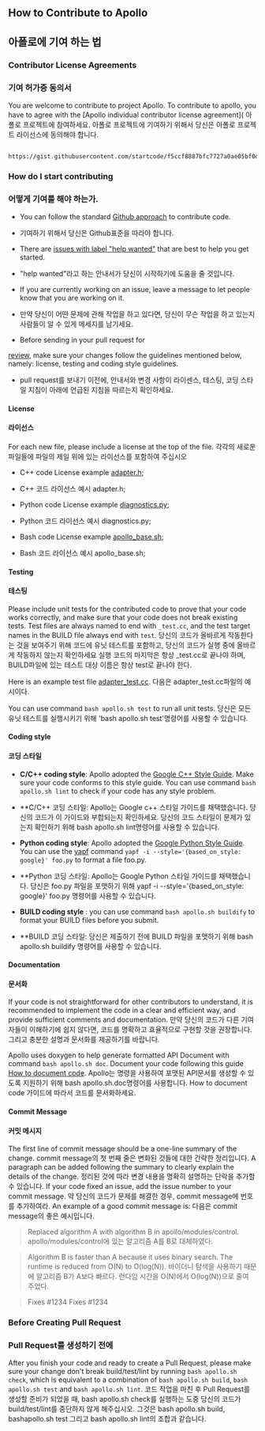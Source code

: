 ## How to Contribute to Apollo
## 아폴로에 기여 하는 법

### Contributor License Agreements
### 기여 허가증 동의서

You are welcome to contribute to project Apollo. To contribute to apollo, you have to agree with the [Apollo individual contributor license agreement](
아폴로 프로젝트에 참여하세요. 아폴로 프로젝트에 기여하기 위해서 당신은 아폴로 프로젝트 라이선스에 동의해야 합니다.

                https://gist.githubusercontent.com/startcode/f5ccf8887bfc7727a0ae05bf0d601e30/raw/029a11300e987e34a29a9d247ac30caa7f6741a7/Apollo_Individual_Contributor_License_Agreement).

### How do I start contributing
### 어떻게 기여를 해야 하는가.

* You can follow the standard [Github approach](https://help.github.com/articles/using-pull-requests/) to contribute code.
* 기여하기 위해서 당신은 Github표준을 따라야 합니다.

* There are [issues with label "help wanted"](https://github.com/ApolloAuto/apollo/labels/help%20wanted) that are best to help you get started.
* "help wanted"라고 하는 안내서가 당신이 시작하기에 도움을 줄 것입니다.

* If you are currently working on an issue, leave a message to let people know that you are working on it.
* 만약 당신이 어떤 문제에 관해 작업을 하고 있다면, 당신이 무슨 작업을 하고 있는지 사람들이 알 수 있게 메세지를 남기세요.

* Before sending in your pull request for

[review](https://github.com/ApolloAuto/apollo/pulls),
make sure your changes follow the guidelines mentioned below, namely: license, testing and coding style guidelines.
* pull request를 보내기 이전에, 안내서와 변경 사항이 라이센스, 테스팅, 코딩 스타일 지침이 아래에 언급된 지침을 따르는지 확인하세요.

#### License
#### 라이선스

For each new file, please include a license at the top of the file.
각각의 새로운 파일들에 파일의 제일 위에 있는 라이선스를 포함하여 주십시오

* C++ code License example [adapter.h](https://github.com/ApolloAuto/apollo/blob/master/modules/common/adapters/adapter.h);
* C++ 코드 라이선스 예시 adapter.h;

* Python code License example [diagnostics.py](https://github.com/ApolloAuto/apollo/blob/master/modules/tools/diagnostics/diagnostics.py);
* Python 코드 라이선스 예시 diagnostics.py;

* Bash code License example [apollo_base.sh](https://github.com/ApolloAuto/apollo/blob/master/scripts/apollo_base.sh);
* Bash 코드 라이선스 예시 apollo_base.sh;

#### Testing
#### 테스팅

Please include unit tests for the contributed code to prove that your code works correctly,
and make sure that your code does not break existing tests. Test files are always named to end with `_test.cc`, and the test target names in the BUILD file always end with `test`.
당신의 코드가 올바르게 작동한다는 것을 보여주기 위해 코드에 유닛 테스트를 포함하고, 당신의 코드가 실행 중에 올바르게 작동하지 않는지 확인하세요
실행 코드의 마지막은 항상 _test.cc로 끝나야 하며, BUILD파일에 있는 테스트 대상 이름은 항상 test로 끝나야 한다.

Here is an example test file [adapter_test.cc](https://github.com/ApolloAuto/apollo/blob/master/modules/common/adapters/adapter_test.cc).
다음은 adapter_test.cc파일의 예시이다.

You can use command `bash apollo.sh test` to run all unit tests.
당신은 모든 유닛 테스트를 실행시키기 위해 'bash apollo.sh test'명령어를 사용할 수 있습니다.

#### Coding style
#### 코딩 스타일

* **C/C++ coding style**: Apollo adopted the [Google C++ Style Guide](https://google.github.io/styleguide/cppguide.html). Make sure your code conforms to this style guide. You can use command `bash apollo.sh lint` to check if your code has any style problem.
* **C/C++ 코딩 스타일: Apollo는 Google c++ 스타일 가이드를 채택했습니다. 당신의 코드가 이 가이드와 부합되는지 확인하세요.
	당신의 코드 스타일이 문제가 있는지 확인하기 위해 bash apollo.sh lint명령어를 사용할 수 있습니다.

* **Python coding style**:  Apollo adopted the [Google Python Style Guide](https://google.github.io/styleguide/pyguide.html). You can use the  [yapf](https://github.com/google/yapf) command `yapf -i --style='{based_on_style: google}' foo.py` to format a file foo.py.
* **Python 코딩 스타일: Apollo는 Google Python 스타일 가이드를 채택했습니다.
	당신은 foo.py 파일을 포맷하기 위해 yapf -i --style='{based_on_style: google}' foo.py 명령어를 사용할 수 있습니다.

* **BUILD coding style** : you can use command `bash apollo.sh buildify` to format your BUILD files before you submit.
* **BUILD 코딩 스타일: 당신은 제출하기 전에 BUILD 파일을 포맷하기 위해 bash apollo.sh buildify 명령어를 사용할 수 있습니다.

#### Documentation
#### 문서화

If your code is not straightforward for other contributors to understand, it is recommended to implement the code in a clear and efficient way, and provide sufficient comments and documentation.
만약 당신의 코드가 다른 기여자들이 이해하기에 쉽지 않다면, 코드를 명확하고 효율적으로 구현할 것을 권장합니다.
그리고 충분한 설명과 문서화를 제공하기를 바랍니다.

Apollo uses doxygen to help generate formatted API Document with command `bash apollo.sh doc`.
Document your code following this guide [How to document code](docs/howto/how_to_document_code.md).
 Apollo는 명령을 사용하여 포맷된 API문서를 생성할 수 있도록 지원하기 위해 bash apollo.sh.doc명령어를 사용합니다.
How to document code 가이드에 따라서 코드를 문서화하세요.


#### Commit Message
#### 커밋 메시지

The first line of commit message should be a one-line summary of the change.
commit message의 첫 번째 줄은 변화된 것들에 대한 간략한 정리입니다.
A paragraph can be added following the summary to clearly explain the details of the change.
정리된 것에 따라 변경 내용을 명확히 설명하는 단락을 추가할 수 있습니다.
If your code fixed an issue, add the issue number to your commit message.
약 당신의 코드가 문제를 해결한 경우, commit message에 번호를 추가하여라.
An example of a good commit message is:
 다음은 commit message의 좋은 예시입니다.
> Replaced algorithm A with algorithm B in apollo/modules/control.
>apollo/modules/control에 있는 알고리즘 A를 B로 대체하였다.

> Algorithm B is faster than A because it uses binary search. The runtime is reduced from O(N) to O(log(N)).
>바이더니 탐색을 사용하기 때문에 알고리즘 B가 A보다 빠르다. 런다임 시간을 O(N)에서 O(log(N))으로 줄여 주었다.

> Fixes #1234
> Fixes #1234

### Before Creating Pull Request
### Pull Request를 생성하기 전에
After you finish your code and ready to create a Pull Request, please make sure your
change don't break build/test/lint by running `bash apollo.sh check`, which is
equivalent to a combination of `bash apollo.sh build`, `bash apollo.sh test` and
`bash apollo.sh lint`.
코드 작업을 마친 후 Pull Request를 생성할 준비가 되었을 때, bash apollo.sh check를 실행하는 도중 당신의 코드가 build/test/lint를 중단하지 않게 해주십시오. 그것은 bash apollo.sh build, bashapollo.sh test 그리고 bash apollo.sh lint의 조합과 같습니다.

